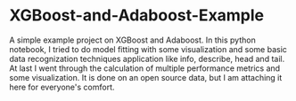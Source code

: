 # XGBoost-and-Adaboost-Example
A simple example project on XGBoost and Adaboost.
In this python notebook, I tried to do model fitting with some visualization and some basic data recognization techniques application like info, describe, head and tail. At last I went through the calculation of multiple performance metrics and some visualization. It is done on an open source data, but I am attaching it here for everyone's comfort.
